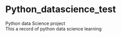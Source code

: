 # Python_datascience_test
Python data Science project  
This a record of python data science learning

